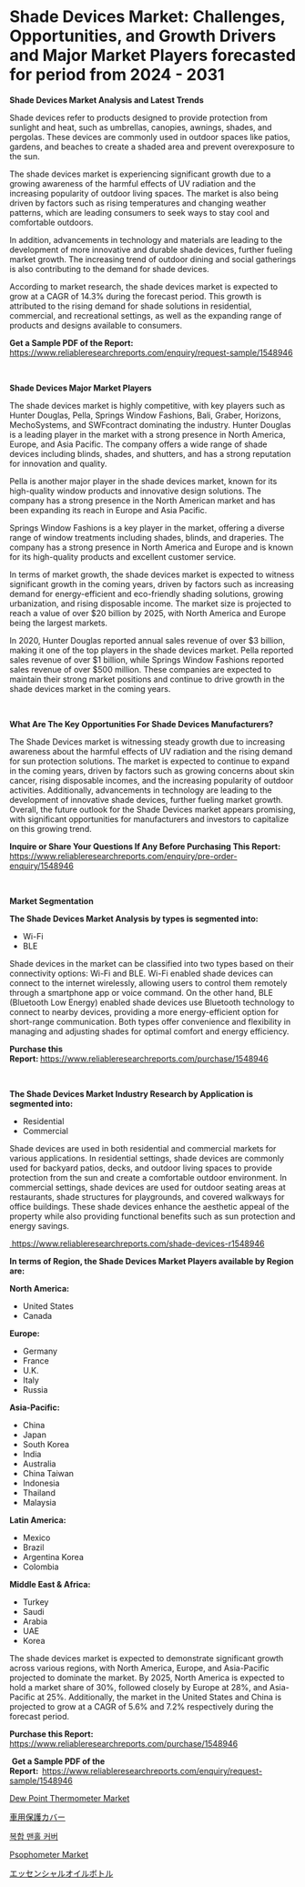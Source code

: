 <p><h1>Shade Devices Market: Challenges, Opportunities, and Growth Drivers and Major Market Players forecasted for period from 2024 - 2031</h1></p><p><strong>Shade Devices Market Analysis and Latest Trends</strong></p>
<p><p>Shade devices refer to products designed to provide protection from sunlight and heat, such as umbrellas, canopies, awnings, shades, and pergolas. These devices are commonly used in outdoor spaces like patios, gardens, and beaches to create a shaded area and prevent overexposure to the sun.</p><p>The shade devices market is experiencing significant growth due to a growing awareness of the harmful effects of UV radiation and the increasing popularity of outdoor living spaces. The market is also being driven by factors such as rising temperatures and changing weather patterns, which are leading consumers to seek ways to stay cool and comfortable outdoors.</p><p>In addition, advancements in technology and materials are leading to the development of more innovative and durable shade devices, further fueling market growth. The increasing trend of outdoor dining and social gatherings is also contributing to the demand for shade devices.</p><p>According to market research, the shade devices market is expected to grow at a CAGR of 14.3% during the forecast period. This growth is attributed to the rising demand for shade solutions in residential, commercial, and recreational settings, as well as the expanding range of products and designs available to consumers.</p></p>
<p><strong>Get a Sample PDF of the Report:&nbsp;</strong> <a href="https://www.reliableresearchreports.com/enquiry/request-sample/1548946">https://www.reliableresearchreports.com/enquiry/request-sample/1548946</a></p>
<p>&nbsp;</p>
<p><strong>Shade Devices Major Market Players</strong></p>
<p><p>The shade devices market is highly competitive, with key players such as Hunter Douglas, Pella, Springs Window Fashions, Bali, Graber, Horizons, MechoSystems, and SWFcontract dominating the industry. Hunter Douglas is a leading player in the market with a strong presence in North America, Europe, and Asia Pacific. The company offers a wide range of shade devices including blinds, shades, and shutters, and has a strong reputation for innovation and quality.</p><p>Pella is another major player in the shade devices market, known for its high-quality window products and innovative design solutions. The company has a strong presence in the North American market and has been expanding its reach in Europe and Asia Pacific.</p><p>Springs Window Fashions is a key player in the market, offering a diverse range of window treatments including shades, blinds, and draperies. The company has a strong presence in North America and Europe and is known for its high-quality products and excellent customer service.</p><p>In terms of market growth, the shade devices market is expected to witness significant growth in the coming years, driven by factors such as increasing demand for energy-efficient and eco-friendly shading solutions, growing urbanization, and rising disposable income. The market size is projected to reach a value of over $20 billion by 2025, with North America and Europe being the largest markets.</p><p>In 2020, Hunter Douglas reported annual sales revenue of over $3 billion, making it one of the top players in the shade devices market. Pella reported sales revenue of over $1 billion, while Springs Window Fashions reported sales revenue of over $500 million. These companies are expected to maintain their strong market positions and continue to drive growth in the shade devices market in the coming years.</p></p>
<p>&nbsp;</p>
<p><strong>What Are The Key Opportunities For Shade Devices Manufacturers?</strong></p>
<p><p>The Shade Devices market is witnessing steady growth due to increasing awareness about the harmful effects of UV radiation and the rising demand for sun protection solutions. The market is expected to continue to expand in the coming years, driven by factors such as growing concerns about skin cancer, rising disposable incomes, and the increasing popularity of outdoor activities. Additionally, advancements in technology are leading to the development of innovative shade devices, further fueling market growth. Overall, the future outlook for the Shade Devices market appears promising, with significant opportunities for manufacturers and investors to capitalize on this growing trend.</p></p>
<p><strong>Inquire or Share Your Questions If Any Before Purchasing This Report:</strong> <a href="https://www.reliableresearchreports.com/enquiry/pre-order-enquiry/1548946">https://www.reliableresearchreports.com/enquiry/pre-order-enquiry/1548946</a></p>
<p>&nbsp;</p>
<p><strong>Market Segmentation</strong></p>
<p><strong>The Shade Devices Market Analysis by types is segmented into:</strong></p>
<p><ul><li>Wi-Fi</li><li>BLE</li></ul></p>
<p><p>Shade devices in the market can be classified into two types based on their connectivity options: Wi-Fi and BLE. Wi-Fi enabled shade devices can connect to the internet wirelessly, allowing users to control them remotely through a smartphone app or voice command. On the other hand, BLE (Bluetooth Low Energy) enabled shade devices use Bluetooth technology to connect to nearby devices, providing a more energy-efficient option for short-range communication. Both types offer convenience and flexibility in managing and adjusting shades for optimal comfort and energy efficiency.</p></p>
<p><strong>Purchase this Report:&nbsp;</strong><a href="https://www.reliableresearchreports.com/purchase/1548946">https://www.reliableresearchreports.com/purchase/1548946</a></p>
<p>&nbsp;</p>
<p><strong>The Shade Devices Market Industry Research by Application is segmented into:</strong></p>
<p><ul><li>Residential</li><li>Commercial</li></ul></p>
<p><p>Shade devices are used in both residential and commercial markets for various applications. In residential settings, shade devices are commonly used for backyard patios, decks, and outdoor living spaces to provide protection from the sun and create a comfortable outdoor environment. In commercial settings, shade devices are used for outdoor seating areas at restaurants, shade structures for playgrounds, and covered walkways for office buildings. These shade devices enhance the aesthetic appeal of the property while also providing functional benefits such as sun protection and energy savings.</p></p>
<p><a href="https://www.reliableresearchreports.com/shade-devices-r1548946">&nbsp;https://www.reliableresearchreports.com/shade-devices-r1548946</a></p>
<p><strong>In terms of Region, the Shade Devices Market Players available by Region are:</strong></p>
<p>
    <p> <strong> North America: </strong>
        <ul>
            <li>United States</li>
            <li>Canada</li>
        </ul>
        </p> 
    <p> <strong> Europe: </strong>
        <ul>
            <li>Germany</li>
            <li>France</li>
            <li>U.K.</li>
            <li>Italy</li>
            <li>Russia</li>
        </ul>
        </p> 
    <p> <strong> Asia-Pacific: </strong>
        <ul>
            <li>China</li>
            <li>Japan</li>
            <li>South Korea</li>
            <li>India</li>
            <li>Australia</li>
            <li>China Taiwan</li>
            <li>Indonesia</li>
            <li>Thailand</li>
            <li>Malaysia</li>
        </ul>
        </p> 
    <p> <strong> Latin America: </strong>
        <ul>
            <li>Mexico</li>
            <li>Brazil</li>
            <li>Argentina Korea</li>
            <li>Colombia</li>
        </ul>
        </p> 
    <p> <strong> Middle East & Africa: </strong>
        <ul>
            <li>Turkey</li>
            <li>Saudi</li>
            <li>Arabia</li>
            <li>UAE</li>
            <li>Korea</li>
        </ul>
    </p>
    </p>
<p><p>The shade devices market is expected to demonstrate significant growth across various regions, with North America, Europe, and Asia-Pacific projected to dominate the market. By 2025, North America is expected to hold a market share of 30%, followed closely by Europe at 28%, and Asia-Pacific at 25%. Additionally, the market in the United States and China is projected to grow at a CAGR of 5.6% and 7.2% respectively during the forecast period.</p></p>
<p><strong>Purchase this Report: </strong><a href="https://www.reliableresearchreports.com/purchase/1548946">https://www.reliableresearchreports.com/purchase/1548946</a></p>
<p>&nbsp;<strong>Get a Sample PDF of the Report:&nbsp;&nbsp;</strong><a href="https://www.reliableresearchreports.com/enquiry/request-sample/1548946">https://www.reliableresearchreports.com/enquiry/request-sample/1548946</a></p>
<p><strong></strong></p>
<p><p><a href="https://github.com/lylyparadise/Market-Research-Report-List-2/blob/main/dew-point-thermometer-market.md">Dew Point Thermometer Market</a></p><p><a href="https://github.com/EmoryYundt1935/Market-Research-Report-List-1/blob/main/893906733359.md">車用保護カバー</a></p><p><a href="https://github.com/CliftonFisher9067/Market-Research-Report-List-1/blob/main/486524730715.md">복합 맨홀 커버</a></p><p><a href="https://github.com/johnbach50/Market-Research-Report-List-2/blob/main/psophometer-market.md">Psophometer Market</a></p><p><a href="https://github.com/mcbeesbxa270/Market-Research-Report-List-1/blob/main/469084533358.md">エッセンシャルオイルボトル</a></p></p>